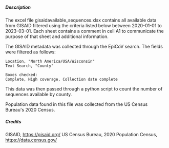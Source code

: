 ##### Description #####

The excel file gisaidavailable_sequences.xlsx contains all available data from GISAID filtered using the criteria listed below between 2020-01-01 to 2023-03-01. Each sheet contains a comment in cell A1 to communicate the purpose of that sheet and additional information.

The GISAID metadata was collected through the EpiCoV search. The fields were filtered as follows:

	Location, "North America/USA/Wisconsin"
	Text Search, "County"

	Boxes checked:
	Complete, High coverage, Collection date complete


This data was then passed through a python script to count the number of sequences available by county.

Population data found in this file was collected from the US Census Bureau's 2020 Census.

##### Credits #####

GISAID, https://gisaid.org/
US Census Bureau, 2020 Population Census, https://data.census.gov/

